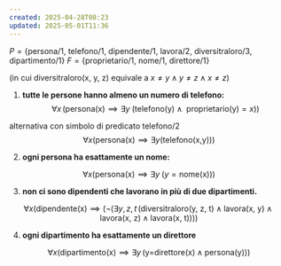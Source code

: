 ```yaml
---
created: 2025-04-28T08:23
updated: 2025-05-01T11:36
---
```

$P=\{ \text{persona/1, telefono/1, dipendente/1, lavora/2, diversitraloro/3, dipartimento/1} \}$
$F=\{ \text{proprietario/1, nome/1, direttore/1} \}$

(in cui $\text{diversitraloro(x, y, z)}$ equivale a $x\neq y\land y\neq z\land x\neq z$)

1) **tutte le persone hanno almeno un numero di telefono:**
$$\forall  x\,(\text{persona(x)}\implies \exists y\;(\text{telefono(y)} \land\text{ proprietario(y)}=x))$$

alternativa con simbolo di predicato $\text{telefono/2}$
$$\forall x(\text{persona(x)}\implies \exists y(\text{telefono(x,y)}))$$

2) **ogni persona ha esattamente un nome:**

$$\forall x (\text{persona(x)}\implies \exists y \;(y=\text{nome(x)}))$$

3) **non ci sono dipendenti che lavorano in più di due dipartimenti.**
 
$$\forall x(\text{dipendente(x)}\implies(\neg(\exists y,\,z,\,t\,(\text{diversitraloro(y, z, t)}\land\text{lavora(x, y)}\land \text{lavora(x, z)} \land \text{lavora(x, t)})))$$
 
4) **ogni dipartimento ha esattamente un direttore**

$$\forall x(\text{dipartimento(x)}\implies \exists y\,(\text{y=direttore(x)}\land \text{persona(y)}))$$

